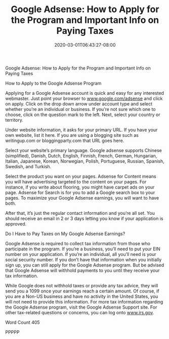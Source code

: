 ﻿---
title: "Google Adsense: How to Apply for the Program and Important Info on Paying Taxes"
date: 2020-03-01T06:43:27-08:00
description: "Google Sense Tips for Web Success"
featured_image: "/images/Google Sense.jpg"
tags: ["Google Sense"]
---

Google Adsense: How to Apply for the Program and Important Info on Paying Taxes

How to Apply to the Google Adsense Program

Applying for a Google Adsense account is quick and easy for any interested webmaster. Just point your browser to www.google.com/adsense and click on apply.  Click on the drop down arrow under account type and select whether you’re an individual or business.  If you’re not sure which one to choose, click on the question mark to the left. Next, select your country or territory.  

Under website information, it asks for your primary URL.  If you have your own website, list it here.  If you are using a blogging site such as writingup.com or bloggingparty.com that URL goes here.  

Select your website’s primary language. Google adsense supports Chinese (simplified), Danish, Dutch, English, Finnish, French, German, Hungarian, Italian, Japanese, Korean, Norwegian, Polish, Portuguese, Russian, Spanish, Swedish, and Turkish.

Select the product you want on your pages.  Adsense for Content means you will have advertising targeted to the content on your pages.  For instance, if you write about flooring, you might have carpet ads on your page.  Adsense for Search is for you to add a Google search box to your pages.  To maximize your Google Adsense earnings, you will want to have both.

After that, it’s just the regular contact information and you’re all set.  You should receive an email in 2 or 3 days letting you know if your application is approved.

Do I Have to Pay Taxes on My Google Adsense Earnings?

Google Adsense is required to collect tax information from those who participate in the program. If you’re a business, you’ll need to put your EIN number on your application.  If you’re an individual, all you’ll need is your social security number.  If you don’t have that information when you initially sign up, you can still apply for the Google Adsense program.  But be advised that Google Adsense will withhold payments to you until they receive your tax information.

While Google does not withhold taxes or provide any tax advice, they will send you a 1099 once your earnings reach a certain amount.  Of course, if you are a Non-US business and have no activity in the United States, you will not need to provide this information.  For more tax information regarding the Google Adsense program, visit the Google Adsense Support site.  For other tax-related questions or concerns, you can log onto www.irs.gov.

Word Count 405

PPPPP
